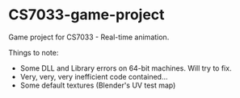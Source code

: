 CS7033-game-project
===================

Game project for CS7033 - Real-time animation.

Things to note:
- Some DLL and Library errors on 64-bit machines. Will try to fix.
- Very, very, very inefficient code contained...
- Some default textures (Blender's UV test map)
